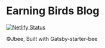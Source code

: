 # Earning Birds Blog

[![Netlify Status](https://api.netlify.com/api/v1/badges/1f30fd46-bdf2-4630-82a8-817db73618f2/deploy-status)](https://app.netlify.com/sites/earningbirds/deploys)

©Jbee, Built with Gatsby-starter-bee
